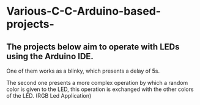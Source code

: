# Various-C-C-Arduino-based-projects-
## The projects below aim to operate with LEDs using the Arduino IDE.
One of them works as a blinky, which presents a delay of 5s.

The second one presents a more complex operation by which a random color is given to the LED, this operation is exchanged with the other colors of the LED. (RGB Led Application)